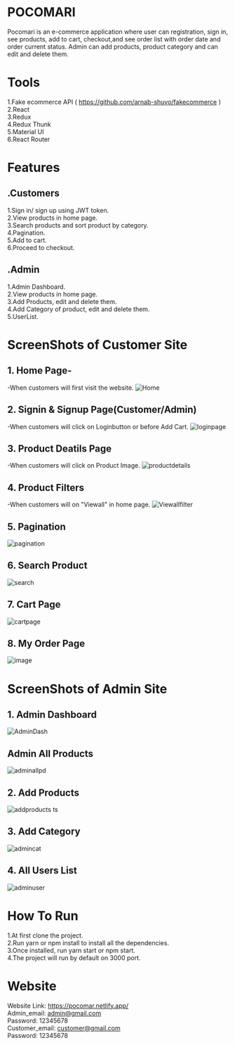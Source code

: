 # POCOMARI
Pocomari is an e-commerce application where user can registration, sign in, see products, add to cart, checkout,and see order list with order date and order current status. Admin can add  products, product category and can edit and delete them.
# Tools
1.Fake ecommerce API ( https://github.com/arnab-shuvo/fakecommerce )</br>
2.React</br>
3.Redux</br>
4.Redux Thunk</br>
5.Material UI</br>
6.React Router
# Features
## .Customers
1.Sign in/ sign up using JWT token.</br>
2.View products in home page.</br>
3.Search products and sort product by category.</br>
4.Pagination.</br>
5.Add to cart.</br>
6.Proceed to checkout.
## .Admin
1.Admin Dashboard.</br>
2.View products in home page.</br>
3.Add Products, edit and delete them.</br>
4.Add Category of product, edit and delete them.</br>
5.UserList.
# ScreenShots of Customer Site
## 1. Home Page-
-When customers will first visit the website.
![Home](https://user-images.githubusercontent.com/77797499/146230484-0366b5fa-b350-4913-b895-1c7debc6d2ab.PNG)
## 2. Signin & Signup Page(Customer/Admin)
-When customers will click on Loginbutton or before Add Cart. 
![loginpage](https://user-images.githubusercontent.com/77797499/146231029-c71fb178-7379-4688-ae91-7d0f9d1796fe.PNG)
## 3. Product Deatils Page
-When customers will click on Product Image.
![productdetails](https://user-images.githubusercontent.com/77797499/146231190-4725ae12-6a6e-4a5c-bb90-5620327ce7b1.PNG)
## 4. Product Filters
-When customers will on "Viewall" in home page.
![Viewallfilter](https://user-images.githubusercontent.com/77797499/146232007-ed9c578b-e6d4-4697-84ae-f24e588c6991.PNG)
## 5. Pagination
![pagination](https://user-images.githubusercontent.com/77797499/146232251-04c981ab-3ae3-4bc3-a69c-20ac5f1ba611.PNG)
## 6. Search Product
![search](https://user-images.githubusercontent.com/77797499/146232535-be405ac9-4685-42ec-a669-c55a3c90d731.PNG)
## 7. Cart Page
![cartpage](https://user-images.githubusercontent.com/77797499/146232654-cfbd6566-7d20-4dbf-b3d3-148e78ad50f8.PNG)
## 8. My Order Page
 ![image](https://user-images.githubusercontent.com/77797499/146237973-ccb692ec-88bc-4e1c-a319-44a923f02eea.png)



# ScreenShots of Admin Site
## 1. Admin Dashboard
![AdminDash](https://user-images.githubusercontent.com/77797499/146232992-74515de3-fd45-4c8e-8f5e-a1f536dbf052.PNG)
## Admin All Products
![adminallpd](https://user-images.githubusercontent.com/77797499/146233077-3600eed7-fd4a-4ef2-a768-7999aa1a9ef3.PNG)
## 2. Add Products
![addproducts](https://user-images.githubusercontent.com/77797499/146233202-59142b77-9e0a-436b-9fcb-bf3d8343ec1e.PNG)
ts
## 3. Add Category
![admincat](https://user-images.githubusercontent.com/77797499/146233384-135301c9-ab4c-4e77-bfea-5ee4b2d94645.PNG)
## 4. All Users List
![adminuser](https://user-images.githubusercontent.com/77797499/146233470-49507539-ad19-490c-a4e2-4fd9f94e6b48.PNG)

# How To Run
1.At first clone the project.</br>
2.Run yarn or npm install to install all the dependencies.</br>
3.Once installed, run yarn start or npm start.</br>
4.The project will run by default on 3000 port.

# Website
Website Link: https://pocomar.netlify.app/ </br>
Admin_email: admin@gmail.com </br>
Password: 12345678 </br>
Customer_email: customer@gmail.com  </br>
Password: 12345678 </br>








